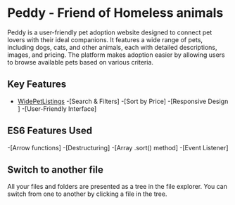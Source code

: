 # Peddy - Friend of Homeless animals

Peddy is a user-friendly pet adoption website designed to connect pet lovers with their ideal companions. It features a wide range of pets, including dogs, cats, and other animals, each with detailed descriptions, images, and pricing. The platform makes adoption easier by allowing users to browse available pets based on various criteria.

## Key Features

- [WidePetListings](#WidePetListings)
-[Search & Filters]
-[Sort by Price]
-[Responsive Design ]
-[User-Friendly Interface]

## ES6 Features Used

-[Arrow functions]
-[Destructuring]
-[Array .sort() method]
-[Event Listener]

## Switch to another file

All your files and folders are presented as a tree in the file explorer. You can switch from one to another by clicking a file in the tree.


